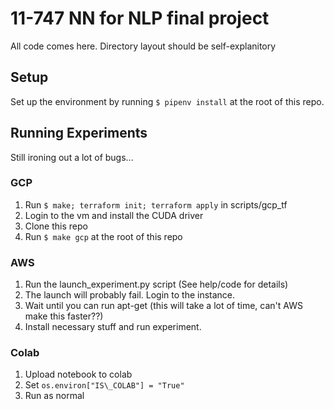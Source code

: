 # 11-747 NN for NLP final project
All code comes here.
Directory layout should be self-explanitory

## Setup
Set up the environment by running `$ pipenv install` at the root of this repo.

## Running Experiments

Still ironing out a lot of bugs...

### GCP
1. Run `$ make; terraform init; terraform apply` in scripts/gcp\_tf
2. Login to the vm and install the CUDA driver
3. Clone this repo
4. Run `$ make gcp` at the root of this repo

### AWS
1. Run the launch\_experiment.py script (See help/code for details)
2. The launch will probably fail. Login to the instance.
3. Wait until you can run apt-get (this will take a lot of time, can't AWS make this faster??)
4. Install necessary stuff and run experiment.

### Colab
1. Upload notebook to colab
2. Set `os.environ["IS\_COLAB"] = "True"`
3. Run as normal
